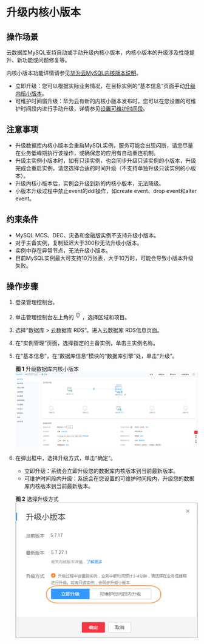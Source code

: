 # 升级内核小版本<a name="rds_05_0003"></a>

## 操作场景<a name="section0297192412404"></a>

云数据库MySQL支持自动或手动升级内核小版本，内核小版本的升级涉及性能提升、新功能或问题修复等。

内核小版本功能详情请参见[华为云MySQL内核版本说明](https://support.huaweicloud.com/zh-cn/productdesc-rds/rds_01_0019.html)。

-   立即升级：您可以根据实际业务情况，在目标实例的“基本信息“页面手动[升级内核小版本](#section2059714272261)。
-   可维护时间窗升级：华为云有新的内核小版本发布时，您可以在您设置的可维护时间段内进行手动升级，详情参见[设置可维护时间段](设置可维护时间段.md)。

## 注意事项<a name="section16560101913301"></a>

-   升级数据库内核小版本会重启MySQL实例，服务可能会出现闪断，请您尽量在业务低峰期执行该操作，或确保您的应用有自动重连机制。
-   升级主实例小版本时，如有只读实例，也会同步升级只读实例的小版本，升级完成会重启实例，请您选择合适的时间升级（不支持单独升级只读实例的小版本）。
-   升级内核小版本后，实例会升级到新的内核小版本，无法降级。
-   小版本升级过程中禁止event的ddl操作，如create event、drop event和alter event。

## 约束条件<a name="section5641111512100"></a>

-   MySQL MCS、DEC、灾备和金融版实例不支持升级小版本。
-   对于主备实例，复制延迟大于300秒无法升级小版本。
-   实例中存在异常节点，无法升级小版本。
-   目前MySQL实例最大可支持10万张表，大于10万时，可能会导致小版本升级失败。

## 操作步骤<a name="section2059714272261"></a>

1.  登录管理控制台。
2.  单击管理控制台左上角的![](figures/Region灰色图标.png)，选择区域和项目。
3.  选择“数据库  \>  云数据库 RDS“。进入云数据库 RDS信息页面。
4.  在“实例管理“页面，选择指定的主备实例，单击主实例名称。
5.  在“基本信息”，在“数据库信息“模块的“数据库引擎“处，单击“升级”。

    **图 1**  升级数据库内核小版本<a name="fig161927994019"></a>  
    ![](figures/升级数据库内核小版本.png "升级数据库内核小版本")

6.  在弹出框中，选择升级方式，单击“确定“。

    -   立即升级：系统会立即升级您的数据库内核版本到当前最新版本。
    -   可维护时间段内升级：系统会在您设置的可维护时间段内，升级您的数据库内核版本到当前最新版本。

    **图 2**  选择升级方式<a name="fig1462632984320"></a>  
    ![](figures/选择升级方式.png "选择升级方式")


